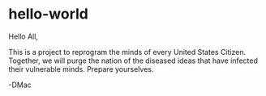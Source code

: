 # hello-world
Hello All,

This is a project to reprogram the minds of every United States Citizen. Together, we will purge the nation of the diseased ideas that have infected their vulnerable minds.
Prepare yourselves.

-DMac

